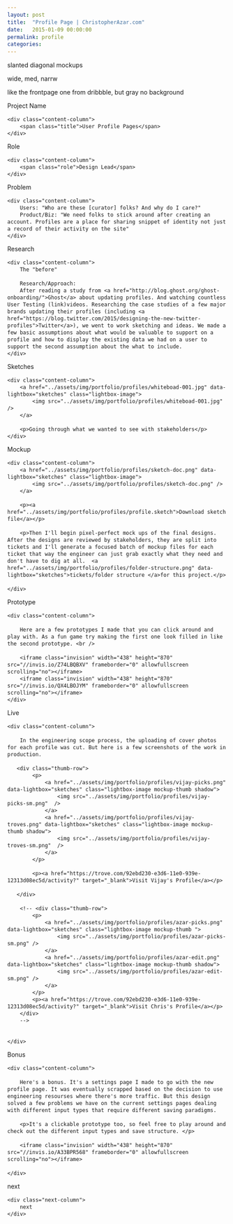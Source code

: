 ```yaml
---
layout: post
title:  "Profile Page | ChristopherAzar.com"
date:   2015-01-09 00:00:00
permalink: profile
categories:
---
```


<!-- Begin Hero Row -->
<div class="row hero">
    <p>slanted diagonal mockups</p>
    <p>wide, med, narrw</p>
    <p>like the frontpage one from dribbble, but gray no background</p>
</div>

<!-- Begin Title Row -->
<div class="row title">
    <div class="label-column">
        <div>Project Name</div>
    </div>

    <div class="content-column">
        <span class="title">User Profile Pages</span>
    </div>
</div>
<!-- Begin Role Row -->
<div class="row role">
    <div class="label-column">
        <div>Role</div>
    </div>

    <div class="content-column">
        <span class="role">Design Lead</span>
    </div>
</div>

<!-- Begin Problem Row -->
<div class="row problem">
    <div class="label-column">
        Problem
    </div>

    <div class="content-column">
        Users: "Who are these [curator] folks? And why do I care?"
        Product/Biz: "We need folks to stick around after creating an account. Profiles are a place for sharing snippet of identity not just a record of their activity on the site"
    </div>
</div>

<!-- Begin Research Row -->
<div class="row research">
    <div class="label-column">
        Research
    </div>

    <div class="content-column">
        The "before"

        Research/Approach:
        After reading a study from <a href="http://blog.ghost.org/ghost-onboarding/">Ghost</a> about updating profiles. And watching countless User Testing (link)videos. Researching the case studies of a few major brands updating their profiles (including <a href="https://blog.twitter.com/2015/designing-the-new-twitter-profiles">Twitter</a>), we went to work sketching and ideas. We made a few basic assumptions about what would be valuable to support on a profile and how to display the existing data we had on a user to support the second assumption about the what to include.
    </div>
</div>

<!-- Begin Sketches Row -->
<div class="row sketches">
    <div class="label-column">
        Sketches
    </div>

    <div class="content-column">
        <a href="../assets/img/portfolio/profiles/whiteboad-001.jpg" data-lightbox="sketches" class="lightbox-image">
            <img src="../assets/img/portfolio/profiles/whiteboad-001.jpg" />
        </a>

        <p>Going through what we wanted to see with stakeholders</p>
    </div>
</div>


<!-- Begin Mockup Row -->
<div class="row mockup">
    <div class="label-column">
        Mockup
    </div>

    <div class="content-column">
        <a href="../assets/img/portfolio/profiles/sketch-doc.png" data-lightbox="sketches" class="lightbox-image">
            <img src="../assets/img/portfolio/profiles/sketch-doc.png" />
        </a>

        <p><a href="../assets/img/portfolio/profiles/profile.sketch">Download sketch file</a></p>

        <p>Then I'll begin pixel-perfect mock ups of the final designs. After the designs are reviewed by stakeholders, they are split into tickets and I'll generate a focused batch of mockup files for each ticket that way the engineer can just grab exactly what they need and don't have to dig at all.  <a href="../assets/img/portfolio/profiles/folder-structure.png" data-lightbox="sketches">tickets/folder structure </a>for this project.</p>

    </div>
</div>

<!-- Begin Prototype Row -->
<div class="row prototype">
    <div class="label-column">
        Prototype
    </div>

    <div class="content-column">

        Here are a few prototypes I made that you can click around and play with. As a fun game try making the first one look filled in like the second prototype. <br />

        <iframe class="invision" width="438" height="870" src="//invis.io/Z74LBQBXV" frameborder="0" allowfullscreen scrolling="no"></iframe>
        <iframe class="invision" width="438" height="870" src="//invis.io/QX4LBOJYM" frameborder="0" allowfullscreen scrolling="no"></iframe>
    </div>
</div>

<!-- Begin Live Row -->
<div class="row live">
    <div class="label-column">
        Live
    </div>

    <div class="content-column">

        In the engineering scope process, the uploading of cover photos for each profile was cut. But here is a few screenshots of the work in production.

       <div class="thumb-row">
            <p>
                <a href="../assets/img/portfolio/profiles/vijay-picks.png" data-lightbox="sketches" class="lightbox-image mockup-thumb shadow">
                    <img src="../assets/img/portfolio/profiles/vijay-picks-sm.png"  />
                </a>
                <a href="../assets/img/portfolio/profiles/vijay-troves.png" data-lightbox="sketches" class="lightbox-image mockup-thumb shadow">
                    <img src="../assets/img/portfolio/profiles/vijay-troves-sm.png"  />
                </a>
            </p>

            <p><a href="https://trove.com/92ebd230-e3d6-11e0-939e-12313d08ec5d/activity?" target="_blank">Visit Vijay's Profile</a></p>

       </div>

        <!-- <div class="thumb-row">
            <p>
                <a href="../assets/img/portfolio/profiles/azar-picks.png" data-lightbox="sketches" class="lightbox-image mockup-thumb ">
                    <img src="../assets/img/portfolio/profiles/azar-picks-sm.png" />
                </a>
                <a href="../assets/img/portfolio/profiles/azar-edit.png" data-lightbox="sketches" class="lightbox-image mockup-thumb shadow">
                    <img src="../assets/img/portfolio/profiles/azar-edit-sm.png" />
                </a>
            </p>
            <p><a href="https://trove.com/92ebd230-e3d6-11e0-939e-12313d08ec5d/activity?" target="_blank">Visit Chris's Profile</a></p>
        </div>
        -->


    </div>
</div>

<!-- Begin Live Row -->
<div class="row live">
    <div class="label-column">
        Bonus
    </div>

    <div class="content-column">

        Here's a bonus. It's a settings page I made to go with the new profile page. It was eventually scrapped based on the decision to use engineering resourses where there's more traffic. But this design solved a few problems we have on the current settings pages dealing with different input types that require different saving paradigms.

        <p>It's a clickable prototype too, so feel free to play around and check out the different input types and save structure. </p>

        <iframe class="invision" width="438" height="870" src="//invis.io/A33BPR568" frameborder="0" allowfullscreen scrolling="no"></iframe>

    </div>
</div>

<!-- Begin Next Row -->
<div class="row next">
    <div class="next-column">
        next
    </div>

    <div class="next-column">
        next
    </div>
</div>
